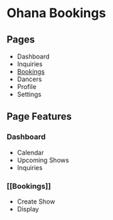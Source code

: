 # Ohana Bookings

## Pages

- Dashboard
- Inquiries
- [Bookings](#bookings)
- Dancers
- Profile
- Settings

## Page Features

### Dashboard

 - Calendar
 - Upcoming Shows
 - Inquiries

### [[Bookings]]

 - Create Show
 - Display 